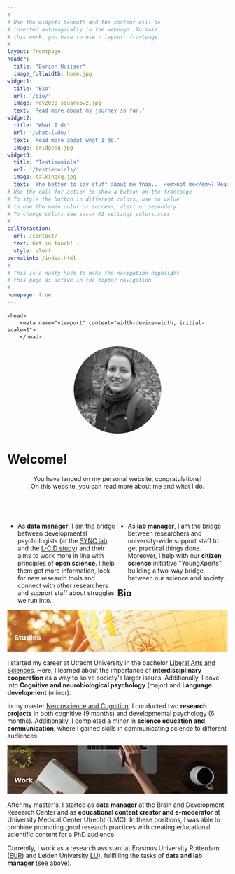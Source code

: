 ```yaml
---
#
# Use the widgets beneath and the content will be
# inserted automagically in the webpage. To make
# this work, you have to use › layout: frontpage
#
layout: frontpage
header:
  title: "Dorien Huijser"
  image_fullwidth: home.jpg
widget1:
  title: "Bio"
  url: '/bio/'
  image: nov2020_squarebw2.jpg
  text: 'Read more about my journey so far.'
widget2:
  title: "What I do"
  url: '/what-i-do/'
  text: 'Read more about what I do.'
  image: bridgesq.jpg
widget3:
  title: "Testimonials"
  url: '/testimonials/'
  image: talkingsq.jpg
  text: 'Who better to say stuff about me than... <em>not me</em>? Read what others say about me on this page'
# Use the call for action to show a button on the frontpage
# To style the button in different colors, use no value
# to use the main color or success, alert or secondary.
# To change colors see sass/_01_settings_colors.scss
#
callforaction:
  url: /contact/
  text: Get in touch! ›
  style: alert
permalink: /index.html
#
# This is a nasty hack to make the navigation highlight
# this page as active in the topbar navigation
#
homepage: true
---
```


<html>

    <head>
        <meta name="viewport" content="width-device-width, initial-scale=1">
        </head>
<style>
    .container {
  position: relative;
  text-align: left;
}

.bottom-left {
  position: absolute;
  bottom: 8px;
  left: 16px;
}

.centered {
  position: absolute;
  top: 50%;
  left: 50%;
  transform: translate(-50%, -50%);
}

.column {
 float: left;
 width: 50%;
}

/* Clear floats after the columns */
.row:after {
 content: "";
 display: table;
 clear: both;
}</style>

<body>



<figure style="border:0px #cccccc solid; padding:0px; margin:auto;text-align:center"><img src="images/nov2020_squarebw.jpg" alt="Profile picture" style="width:200px;border-radius:80%;"></figure>



<h1 stye="text-align:center">Welcome!</h1>
<p style="text-align:center;">You have landed on my personal website, congratulations! <br> On this website, you can read more about me and what I do. </p><br>

<div class="row">
    <div class="column">
         <ul>
      <li>As <strong>data manager</strong>, I am the bridge between developmental psychologists (at the <a href="http://erasmus-synclab.nl/">SYNC lab</a> and the <a href="https://www.universiteitleiden.nl/onderzoek/onderzoeksprojecten/sociale-wetenschappen/leiden-consortium-on-individual-development-l-cid">L-CID study</a>) and their aims to work more in line with principles of <strong>open science</strong>. I help them get more information, look for new research tools and connect with other researchers and support staff about struggles we run into.</li></ul></div>
<div class="column">
    <ul>
      <li>As <strong>lab manager</strong>, I am the bridge between researchers and university-wide support staff to get practical things done. Moreover, I help with our <strong>citizen science</strong> initiative "YoungXperts", building a two-way bridge between our science and society.</li>  
    </ul>
    </div>


<h2>
    Bio
</h2>
<div class="container">
  <img src="../../images/las2.jpg" style="zoom:100%;" >
  <div class="bottom-left"><h3 style="color:white">Studies</h3></div>
</div>
<p>I started my career at Utrecht University in the bachelor <a href="https://www.uu.nl/bachelors/liberal-arts-and-sciences">Liberal Arts and Sciences</a>. Here, I learned about the importance of <b>interdisciplinary cooperation</b> as a way to solve society's larger issues. Additionally, I dove into <b>Cognitive and neurobiological psychology</b> (major) and <b>Language development</b> (minor).</p>

<p>In my master <a href="https://www.uu.nl/masters/en/neuroscience-and-cognition">Neuroscience and Cognition</a>, I conducted two <b>research projects</b> in both cognitive (9 months) and developmental psychology (6 months). Additionally, I completed a minor in <b>science education and communication</b>, where I gained skills in communicating science to different audiences.</p>

<div class="container">
  <img src="../../images/work.jpg" style="zoom:100%">
  <div class="bottom-left"><h3 style="color:white">Work</h3></div>
</div>
<p>After my master's, I started as <b>data manager</b> at the Brain and Development Research Center ánd as <b>educational content creator and e-moderator</b> at University Medical Center Utrecht (UMC). In these positions, I was able to combine promoting good research practices with creating educational scientific content for a PhD audience.</p>

<p>Currently, I work as a research assistant at Erasmus University Rotterdam (<a href="https://www.eur.nl/people/dorien-huijser">EUR</a>) and Leiden University <a href="https://www.universiteitleiden.nl/en/staffmembers/dorien-huijser">LU</a>), fullfilling the tasks of <b>data and lab manager</b> (see above).</p>

